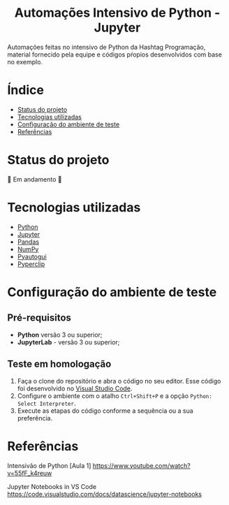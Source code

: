 <h1 align="center"> Automações Intensivo de Python - Jupyter</h1>

<p>Automações feitas no intensivo de Python da Hashtag Programação, material fornecido pela equipe e códigos pŕopios desenvolvidos com base no exemplo.</p>


# Índice

* [Status do projeto](#Status-do-projeto)
* [Tecnologias utilizadas](#Tecnologias-utilizadas)
* [Configuração do ambiente de teste](#configuração-do-ambiente-de-teste)
* [Referências](#Referências)


# Status do projeto

:construction: Em andamento :construction:


# Tecnologias utilizadas

- [Python](https://www.python.org)
- [Jupyter](https://jupyter.org/install)
- [Pandas](https://pandas.pydata.org/getting_started.html) 
- [NumPy](https://numpy.org/doc/stable/) 
- [Pyautogui](https://pyautogui.readthedocs.io/en/latest/)
- [Pyperclip](https://pypi.org/project/pyperclip/)


# Configuração do ambiente de teste

## Pré-requisitos

- **Python** versão 3 ou superior;
- **JupyterLab** - versão 3 ou superior;

## Teste em homologação

1. Faça o clone do repositório e abra o código no seu editor. Esse código foi desenvolvido no [Visual Studio Code](https://code.visualstudio.com).
2. Configure o ambiente com o atalho `Ctrl+Shift+P` e a opção `Python: Select Interpreter`.
3. Execute as etapas do código conforme a sequência ou a sua preferência.


# Referências

Intensivão de Python [Aula 1]
https://www.youtube.com/watch?v=55fF_k4reuw

Jupyter Notebooks in VS Code
https://code.visualstudio.com/docs/datascience/jupyter-notebooks
